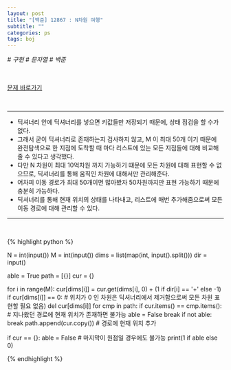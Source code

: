 ```yaml
---
layout: post
title: "[백준] 12867 : N차원 여행"
subtitle: ""
categories: ps
tags: boj
---
```


*# 구현 # 문자열 # 백준*

<br>

[문제 바로가기](https://www.acmicpc.net/problem/12867)

<br>

---

- 딕셔너리 안에 딕셔너리를 넣으면 키값들만 저장되기 때문에, 상태 점검을 할 수가 없다.
- 그래서 굳이 딕셔너리로 존재하는지 검사하지 않고, M 이 최대 50개 이기 때문에 완전탐색으로 한 지점에 도착할 때 마다 리스트에 있는 모든 지점들에 대해 비교해줄 수 있다고 생각했다.
- 다만 N 차원이 최대 10억차원 까지 가능하기 떄문에 모든 차원에 대해 표현할 수 없으므로, 딕셔너리를 통해 움직인 차원에 대해서만 관리해준다.
- 어차피 이동 경로가 최대 50개이면 많아봤자 50차원까지만 표현 가능하기 때문에 충분히 가능하다.
- 딕셔너리를 통해 현재 위치의 상태를 나타내고, 리스트에 매번 추가해줌으로써 모든 이동 경로에 대해 관리할 수 있다.

---
<br>

{% highlight python %}

N = int(input())
M = int(input())
dims = list(map(int, input().split()))
dir = input()

able = True
path = [{}]
cur = {}

for i in range(M):
    cur[dims[i]] = cur.get(dims[i], 0) + (1 if dir[i] == '+' else -1)
    if cur[dims[i]] == 0:               # 위치가 0 인 차원은 딕셔너리에서 제거함으로써 모든 차원 표현할 필요 없음)
        del cur[dims[i]]
    for cmp in path:
        if cur.items() == cmp.items():  # 지나왔던 경로에 현재 위치가 존재하면 불가능
            able = False
            break
    if not able:
        break
    path.append(cur.copy())             # 경로에 현재 위치 추가

if cur == {}: able = False      # 마지막이 원점일 경우에도 불가능
print(1 if able else 0)

{% endhighlight %}

